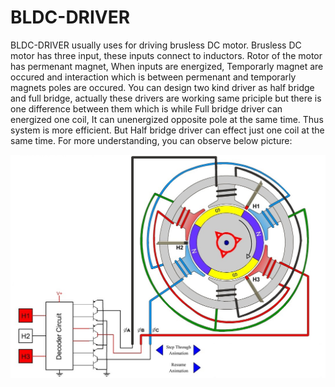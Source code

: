 # BLDC-DRIVER

BLDC-DRIVER usually uses for driving brusless DC motor. Brusless DC motor has three input, these inputs connect to inductors. Rotor of the motor has permenant magnet,
When inputs are energized, Temporarly magnet are occured and interaction which is between permenant and temporarly magnets poles are occured. You can design two kind driver as half bridge 
and full bridge, actually these drivers are working same priciple but there is one difference between them which is while Full bridge driver can energized one coil, It can unenergized 
opposite pole at the same time. Thus system is more efficient. But Half bridge driver can effect just one coil at the same time. For more understanding, you can observe
below picture:

![Image](/Assets/DC-motor-animation.jpg)

